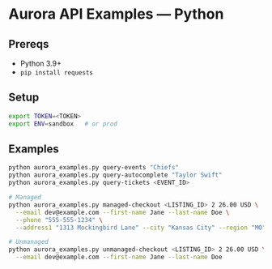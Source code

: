 # Aurora API Examples — Python

## Prereqs
- Python 3.9+
- `pip install requests`

## Setup
```bash
export TOKEN=<TOKEN>
export ENV=sandbox   # or prod
```

## Examples

```bash
python aurora_examples.py query-events "Chiefs"
python aurora_examples.py query-autocomplete "Taylor Swift"
python aurora_examples.py query-tickets <EVENT_ID>

# Managed
python aurora_examples.py managed-checkout <LISTING_ID> 2 26.00 USD \
  --email dev@example.com --first-name Jane --last-name Doe \
  --phone "555-555-1234" \
  --address1 "1313 Mockingbird Lane" --city "Kansas City" --region "MO" --postal "64106" --country "US"

# Unmanaged
python aurora_examples.py unmanaged-checkout <LISTING_ID> 2 26.00 USD \
  --email dev@example.com --first-name Jane --last-name Doe
```